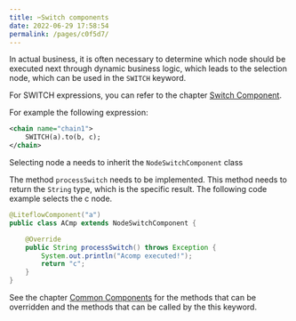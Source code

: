 ```yaml
---
title: ✂️Switch components
date: 2022-06-29 17:58:54
permalink: /pages/c0f5d7/
---
```


In actual business, it is often necessary to determine which node should be executed next through dynamic business logic, which leads to the selection node, which can be used in the `SWITCH` keyword.

For SWITCH expressions, you can refer to the chapter [Switch Component](/pages/d90483/).

For example the following expression:
```xml
<chain name="chain1">
    SWITCH(a).to(b, c);
</chain>
```

Selecting node a needs to inherit the `NodeSwitchComponent` class

The method `processSwitch` needs to be implemented. This method needs to return the `String` type, which is the specific result. The following code example selects the c node.

```java
@LiteflowComponent("a")
public class ACmp extends NodeSwitchComponent {

    @Override
    public String processSwitch() throws Exception {
        System.out.println("Acomp executed!");
        return "c";
    }
}
```

See the chapter [Common Components](/pages/8486fb/) for the methods that can be overridden and the methods that can be called by the this keyword.